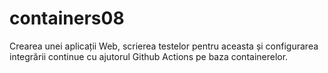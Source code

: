 # containers08
Crearea unei aplicații Web, scrierea testelor pentru aceasta și configurarea integrării continue cu ajutorul Github Actions pe baza containerelor.
